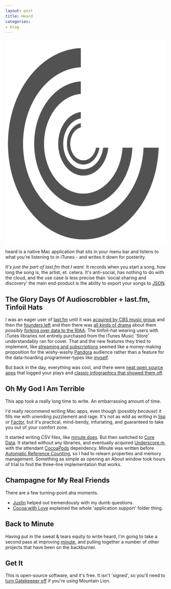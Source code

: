 ```yaml
---
layout: post
title: Heard
categories:
- blog
---
```


<img class='blink' src='/graphics/heard-giant.png' width='640' height='640' />
<style type='text/css'>
@-webkit-keyframes blinker {
  from { opacity: 1.0; }
  to { opacity: 0.95; }
}
.blink {
  -webkit-animation-name:blinker;
  -webkit-animation-iteration-count:infinite;
  -webkit-animation-timing-function:linear;
  -webkit-animation-duration:1s;
}
</style>

heard is a native Mac application that sits in your menu bar and listens
to what you're listening to in iTunes - and writes it down for posterity.

_It's just the part of last.fm that I want._ It records when you start a song,
how long the song is, the artist, et. cetera. It's anti-social, has nothing
to do with the cloud, and the use case is less precise than 'social sharing and discovery'
the main end-product is the ability to
export your songs to [JSON](http://www.json.org/).

## The Glory Days Of Audioscrobbler + last.fm, Tinfoil Hats

I was an eager user of [last.fm](http://last.fm/) until it was
[acquired by CBS music group](http://blog.last.fm/2007/05/30/lastfm-acquired-by-cbs)
and then the [founders left](http://blog.last.fm/2009/06/10/message-from-the-lastfm-founders-felix-rj-and-martin)
and then there was [all kinds of drama](http://techcrunch.com/2009/05/22/deny-this-lastfm/)
about them _possibly_ [forking over data to the RIAA](http://en.wikipedia.org/wiki/Last.fm#CBS_Acquisition_and_redesign_.282007.E2.80.932009.29).
The tinfoil-hat wearing users with iTunes libraries not entirely purchased
from the iTunes Music 'Store' understandably ran for cover.
That and the new features they tried to implement, like [streaming and subscriptions](http://en.wikipedia.org/wiki/Last.fm#Changes_to_streaming_and_access_on_other_platforms_.282009.E2.80.932011.29)
seemed like a money-making proposition for the wishy-washy [Pandora](http://www.pandora.com/)
audience rather than a feature for the data-hoarding programmer-types
like [myself](http://macwright.org/about/).

But back in the day, everything was cool, and there were
[neat open source apps](https://github.com/mxcl/Audioscrobbler.app) that
logged your plays and [classic infographics that showed them off](http://lastgraph3.aeracode.org/).


## Oh My God I Am Terrible

This app took a really long time to write. An embarrassing amount of time.

I'd really recommend writing Mac apps, even though (possibly _because_)
it fills me with unending puzzlement and rage. It's
not as wild as writing in [lisp](http://paulgraham.com/lisp.html)
or [Factor](http://factorcode.org/), but it's practical, mind-bendy,
infuriating, and guaranteed to take you out of your comfort zone.

It started writing CSV files, like [minute does](http://macwright.org/2012/02/15/minute.html).
But then switched to [Core Data](http://en.wikipedia.org/wiki/Core_Data).
It started without any libraries, and eventually acquired
[Underscore.m](http://underscorem.org/), with the attendant [CocoaPods](http://cocoapods.org/)
dependency. Minute was written before [Automatic Reference Counting](http://clang.llvm.org/docs/AutomaticReferenceCounting.html),
so I had to relearn properties and memory management. Something
as simple as opening an About window took hours of trial to find
the three-line implementation that works.

## Champagne for My Real Friends

There are a few turning-point aha moments.

* [Justin](http://mapbox.com/about/team/#justin-miller) helped out tremendously
  with my dumb questions.
* [Cocoa with Love](http://cocoawithlove.com/2010/05/finding-or-creating-application-support.html) explained
  the whole 'application support' folder thing.

## Back to Minute

Having put in the sweat & tears equity to write heard, I'm going to take
a second pass at improving [minute](http://macwright.org/2012/02/15/minute.html),
and pulling together a number of other projects that have been on the
backburner.

## Get It

This is open-source software, and it's free. It isn't 'signed', so you'll need
to [turn Gatekeeper off](http://its.uiowa.edu/apps2/support/article/4038) if
you're using Mountain Lion.
